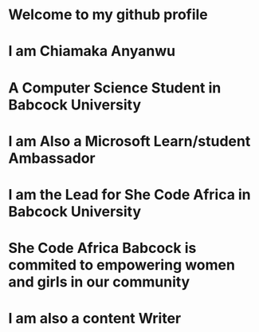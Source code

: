 # Welcome to my github profile
# I am Chiamaka Anyanwu
# A Computer Science Student in Babcock University
# I am Also a Microsoft Learn/student Ambassador
# I am the Lead for She Code Africa in Babcock University
# She Code Africa Babcock is commited to empowering women and girls in our community
# I am also a content Writer

